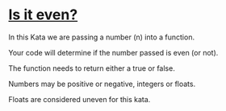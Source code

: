 # [Is it even?](https://www.codewars.com/kata/is-it-even "https://www.codewars.com/kata/555a67db74814aa4ee0001b5")

In this Kata we are passing a number (n) into a function. 

Your code will determine if the number passed is even (or not). 

The function needs to return either a true or false. 

Numbers may be positive or negative, integers or floats.

Floats are considered uneven for this kata.